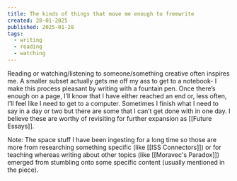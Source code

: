 ```yaml
---
title: The kinds of things that move me enough to freewrite
created: 28-01-2025
published: 2025-01-28
tags:
  - writing
  - reading
  - watching
---
```

Reading or watching/listening to someone/something creative often inspires me. A smaller subset actually gets me off my ass to get to a notebook- I make this process pleasant by writing with a fountain pen. Once there’s enough on a page, I’ll know that I have either reached an end or, less often, I’ll feel like I need to get to a computer. Sometimes I finish what I need to say in a day or two but there are some that I can’t get done with in one day. I believe these are worthy of revisiting for further expansion as  [[Future Essays]].

Note: The space stuff I have been ingesting for a long time so those are more from researching something specific (like  [[ISS Connectors]]) or for teaching whereas writing about other topics (like  [[Moravec's Paradox]]) emerged from stumbling onto some specific content (usually mentioned in the piece).
